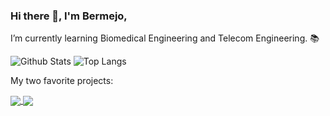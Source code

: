 ### Hi there 👋, I'm Bermejo,
I’m currently learning Biomedical Engineering and Telecom Engineering. 📚 

![Github Stats](https://github-readme-stats.vercel.app/api?username=bermejo4&count_private=true&show_icons=true&theme=dark)
![Top Langs](https://github-readme-stats.vercel.app/api/top-langs/?username=bermejo4&hide=TeX,html,scss&layout=compact&theme=dark)

My two favorite projects: 

<a href="https://github.com/bermejo4/IoT_Medical_Device">
  <img align="center" src="https://github-readme-stats.vercel.app/api/pin/?username=bermejo4&repo=IoT_Medical_Device&theme=dark" />
</a>
<a href="https://github.com/bermejo4/Proyectos3">
  <img align="center" src="https://github-readme-stats.vercel.app/api/pin/?username=bermejo4&repo=Proyectos3&theme=dark" />
</a>
